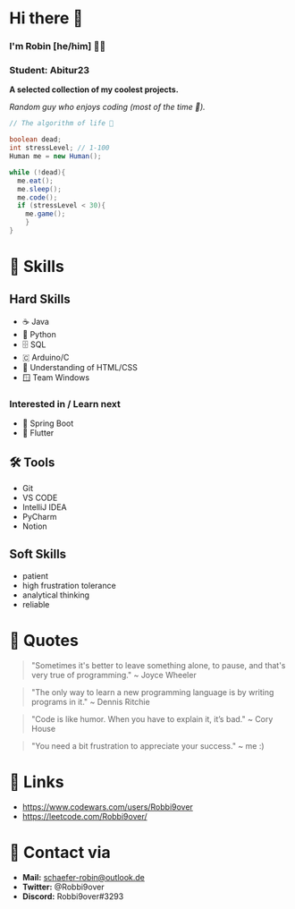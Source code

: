 # Hi there 👋
### I'm Robin [he/him] 🙋‍♂️
### Student: Abitur23

**A selected collection of my coolest projects.**

*Random guy who enjoys coding (most of the time 🥴).*

``` java
// The algorithm of life 🚀

boolean dead;
int stressLevel; // 1-100
Human me = new Human();

while (!dead){
  me.eat();
  me.sleep();
  me.code();
  if (stressLevel < 30){
    me.game();
    }
}
```

# 📖 Skills

## Hard Skills
  - ☕ Java
  - 🐍 Python
  - 🗄️ SQL
  - 🇨 Arduino/C
  - 📄 Understanding of HTML/CSS
  - 🪟 Team Windows

### Interested in / Learn next
  - 🍃 Spring Boot
  - 📱 Flutter

## 🛠️ Tools
  - Git
  - VS CODE
  - IntelliJ IDEA
  - PyCharm
  - Notion

## Soft Skills
  - patient
  - high frustration tolerance
  - analytical thinking
  - reliable

# 💫 Quotes
> "Sometimes it's better to leave something alone, to pause, and that's very true of programming." ~ Joyce Wheeler

> "The only way to learn a new programming language is by writing programs in it." ~ Dennis Ritchie

> "Code is like humor. When you have to explain it, it’s bad." ~ Cory House

> "You need a bit frustration to appreciate your success." ~ me :)

# 🔗 Links
  - https://www.codewars.com/users/Robbi9over
  - https://leetcode.com/Robbi9over/

# 📨 Contact via
  - **Mail:** schaefer-robin@outlook.de
  - **Twitter:** @Robbi9over
  - **Discord:** Robbi9over#3293



<!--
**Robbi9over/Robbi9over** is a ✨ _special_ ✨ repository because its `README.md` (this file) appears on your GitHub profile.

Here are some ideas to get you started:

- 🔭 I’m currently working on ...
- 🌱 I’m currently learning ...
- 👯 I’m looking to collaborate on ...
- 🤔 I’m looking for help with ...
- 💬 Ask me about ...
- 📫 How to reach me: ...
- 😄 Pronouns: ...
- ⚡ Fun fact: ...
-->
